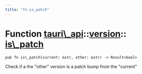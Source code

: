 ```yaml
---
title: "fn.is_patch"
---
```


# Function [tauri\\\_api](/docs/api/rust/tauri\_api/../index.html)::​[version](/docs/api/rust/tauri\_api/index.html)::​[is\\\_patch](/docs/api/rust/tauri\_api/)

    pub fn is\_patch(current: &str, other: &str) -> Result<bool>

Check if a the "other" version is a patch bump from the "current"

      